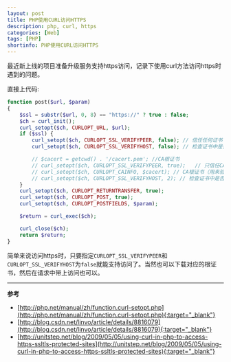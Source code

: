 ```yaml
---
layout: post
title: PHP使用CURL访问HTTPS
description: php, curl, https
categories: [Web]
tags: [PHP]
shortinfo: PHP使用CURL访问HTTPS
---
```


最近新上线的项目准备升级服务支持https访问，记录下使用curl方法访问https时遇到的问题。

直接上代码:

```php
function post($url, $param)
{
    $ssl = substr($url, 0, 8) == "https://" ? true : false;
    $ch = curl_init();
    curl_setopt($ch, CURLOPT_URL, $url);
    if ($ssl) {
        curl_setopt($ch, CURLOPT_SSL_VERIFYPEER, false); // 信任任何证书
        curl_setopt($ch, CURLOPT_SSL_VERIFYHOST, false); // 检查证书中是否设置域名

        // $cacert = getcwd() . '/cacert.pem'; //CA根证书
        // curl_setopt($ch, CURLOPT_SSL_VERIFYPEER, true);   // 只信任CA颁布的证书
        // curl_setopt($ch, CURLOPT_CAINFO, $cacert); // CA根证书（用来验证的网站证书是否是CA颁布）
        // curl_setopt($ch, CURLOPT_SSL_VERIFYHOST, 2); // 检查证书中是否设置域名，并且是否与提供的主机名匹配
    }
    curl_setopt($ch, CURLOPT_RETURNTRANSFER, true);
    curl_setopt($ch, CURLOPT_POST, true);
    curl_setopt($ch, CURLOPT_POSTFIELDS, $param);

    $return = curl_exec($ch);

    curl_close($ch);
    return $return;
}
```

简单来说访问https时，只要指定```CURLOPT_SSL_VERIFYPEER```和```CURLOPT_SSL_VERIFYHOST```为```false```就能支持访问了。当然也可以下载对应的根证书，然后在请求中带上访问也可以。

---

**参考**

* [http://php.net/manual/zh/function.curl-setopt.php](http://php.net/manual/zh/function.curl-setopt.php){:target="_blank"}
* [http://blog.csdn.net/linvo/article/details/8816079](http://blog.csdn.net/linvo/article/details/8816079){:target="_blank"}
* [http://unitstep.net/blog/2009/05/05/using-curl-in-php-to-access-https-ssltls-protected-sites](http://unitstep.net/blog/2009/05/05/using-curl-in-php-to-access-https-ssltls-protected-sites){:target="_blank"}

